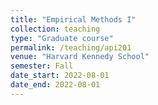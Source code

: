 ```yaml
---
title: "Empirical Methods I"
collection: teaching
type: "Graduate course"
permalink: /teaching/api201
venue: "Harvard Kennedy School"
semester: Fall
date_start: 2022-08-01
date_end: 2022-08-01
---
```

